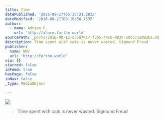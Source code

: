 ```yaml
---
title: Time
datePublished: '2016-08-27T05:33:21.281Z'
dateModified: '2016-08-21T08:18:56.753Z'
author:
  - name: Adrian F.
    url: 'http://share.forthe.world'
sourcePath: _posts/2016-08-12-d5507017-f365-44c0-8038-5dd371ad93ba.md
description: Time spent with cats is never wasted. Sigmund Freud
publisher:
  name: UNV
  url: 'http://forthe.world'
via: {}
starred: false
inFeed: true
hasPage: false
inNav: false
_type: MediaObject

---
```

![](https://the-grid-user-content.s3-us-west-2.amazonaws.com/0be03e70-6d62-4778-b697-9e6c580e5b3d.jpg)

> Time spent with cats is never wasted. Sigmund Freud